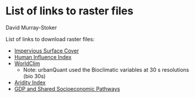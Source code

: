 List of links to raster files
================
David Murray-Stoker


List of links to download raster files:

* [Impervious Surface Cover](https://sedac.ciesin.columbia.edu/data/set/ulandsat-gmis-v1/data-download)
* [Human Influence Index](https://sedac.ciesin.columbia.edu/data/set/wildareas-v2-human-influence-index-geographic)
* [WorldClim](https://www.worldclim.org/data/worldclim21.html)
  - Note: urbanQuant used the Bioclimatic variables at 30 s resolutions (bio 30s)
* [Aridity Index](https://csidotinfo.wordpress.com/data/global-aridity-and-pet-database/)
* [GDP and Shared Socioeconomic Pathways](https://zenodo.org/records/5880037#.YwhLUuzMIa4)
